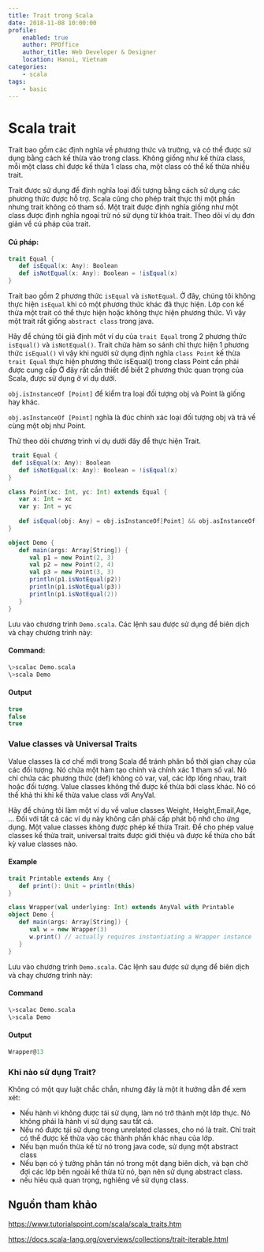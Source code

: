 ```yaml
---
title: Trait trong Scala
date: 2018-11-08 10:00:00
profile:
    enabled: true
    author: PPOffice
    author_title: Web Developer & Designer
    location: Hanoi, Vietnam
categories: 
    - scala
tags: 
    - basic
---
```


# Scala trait
Trait bao gồm các định nghĩa về phương thức và trường, và có thể được sử dụng bằng cách kế thừa vào trong class. Không giống như kế thừa class, mỗi một class chỉ được kế thừa 1 class cha, một class có thể kế thừa nhiều trait.

Trait được sử dụng để định nghĩa loại đối tượng bằng cách sử dụng các phương thức được hỗ trợ. Scala cũng cho phép trait thực thi một phần nhưng trait không có tham số.
Một trait được định nghĩa giống như một class được định nghĩa ngoại trừ nó sử dụng từ khóa trait. Theo dõi ví dụ đơn giản về cú pháp của trait.

<!-- more -->

#### Cú pháp:
```scala
trait Equal {
   def isEqual(x: Any): Boolean
   def isNotEqual(x: Any): Boolean = !isEqual(x)
}
```
Trait bao gồm 2 phương thức `isEqual` và `isNotEqual`. Ở đây, chúng tôi không thực hiện `isEqual` khi có một phương thức khác đã thực hiện. Lớp con kế thừa một trait có thể thực hiện hoặc không thực hiện phương thức. Vì vậy một trait rất giống `abstract class` trong java.

Hãy để chúng tôi giả định môt ví dụ của `trait Equal` trong 2 phương thức `isEqual()` và `isNotEqual()`. Trait chứa hàm so sánh chỉ thực hiện 1 phương thức `isEqual()` vì vậy khi người sử dụng định nghĩa `class Point` kế thừa `trait Equal` thực hiện phương thức isEqual() trong class Point cần phải được cung cấp
Ở đây rất cần thiết để biết 2 phương thức quan trọng của Scala, được sử dụng ở ví dụ dưới.

`obj.isInstanceOf [Point]` để kiểm tra loại đối tượng obj và Point là giống hay khác.

`obj.asInstanceOf [Point]` nghĩa là đúc chính xác loại đối tượng obj và trả về cùng một obj như Point.

Thử theo dõi chương trình ví dụ dưới đây để thực hiện Trait.
```scala
 trait Equal {
 def isEqual(x: Any): Boolean
   def isNotEqual(x: Any): Boolean = !isEqual(x)
}

class Point(xc: Int, yc: Int) extends Equal {
   var x: Int = xc
   var y: Int = yc
   
   def isEqual(obj: Any) = obj.isInstanceOf[Point] && obj.asInstanceOf[Point].x == y
}

object Demo {
   def main(args: Array[String]) {
      val p1 = new Point(2, 3)
      val p2 = new Point(2, 4)
      val p3 = new Point(3, 3)
      println(p1.isNotEqual(p2))
      println(p1.isNotEqual(p3))
      println(p1.isNotEqual(2))
   }
}
```
Lưu vào chương trình `Demo.scala`. Các lệnh sau được sử dụng để biên dịch và chạy chương trình này:

#### Command:
```scala
\>scalac Demo.scala
\>scala Demo
```
#### Output
```scala
true
false
true
```
### Value classes và Universal Traits

Value classes là cơ chế mới trong Scala để tránh phân bổ thời gian chạy của các đối tượng. Nó chứa một hàm tạo chính và chính xác 1 tham số val. Nó chỉ chứa các phương thức (def) không có var, val, các lớp lồng nhau, trait hoặc đối tượng. Value classes không thế được kế thừa bởi class khác. Nó có thể khả thi khi kế thừa value class với AnyVal. 

Hãy để chúng tôi làm một ví dụ về value classes Weight, Height,Email,Age, … Đối với tất cả các ví dụ này không cần phải cấp phát bộ nhớ cho ứng dụng.
Một value classes không được phép kế thừa Trait. Để cho phép value classes kế thừa trait, universal traits được giới thiệu và được kế thừa cho bất kỳ value classes nào.

#### Example
```scala
trait Printable extends Any {
   def print(): Unit = println(this)
}

class Wrapper(val underlying: Int) extends AnyVal with Printable
object Demo {
   def main(args: Array[String]) {
      val w = new Wrapper(3)
      w.print() // actually requires instantiating a Wrapper instance
   }
}
```
Lưu vào chương trình `Demo.scala`. Các lệnh sau được sử dụng để biên dịch và chạy chương trình này:

#### Command
```scala
\>scalac Demo.scala
\>scala Demo
```
#### Output
```scala
Wrapper@13
```
### Khi nào sử dụng Trait?

Không có một quy luật chắc chắn, nhưng đây là một ít hướng dẫn để xem xét:
- Nếu hành vi không được tái sử dụng, làm nó trở thành một lớp thực. Nó không phải là hành vi sử dụng sau tất cả.
- Nếu nó được tái sử dụng trong unrelated classes, cho nó là trait. Chỉ trait có thể được kế thừa vào các thành phần khác nhau của lớp.
- Nếu bạn muốn thừa kế từ nó trong java code, sử dụng một abstract class
- Nếu bạn có ý tưởng phân tán nó trong một dạng biên dịch, và bạn chờ đợi các lớp bên ngoài kế thừa từ nó, bạn nên sử dụng abstract class.
- nếu hiêu quả quan trọng, nghiêng về sử dụng class.

## Nguồn tham khảo
https://www.tutorialspoint.com/scala/scala_traits.htm

https://docs.scala-lang.org/overviews/collections/trait-iterable.html
